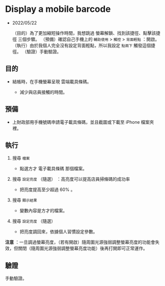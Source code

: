 # Display a mobile barcode


* 2022/05/22

   （目的）為了更加縮短操作時間，我想跳過 螢幕解鎖、找到該捷徑、點擊該捷徑 三個步驟。
   （預備）確認自己手機上的 `輔助使用` > `觸控` > `背面輕點` ：開啟。
   （執行）由於我個人完全沒有設定背面輕點，所以我設定 `點兩下` 觸發這個捷徑。
   （驗證）手動驗證。


## 目的


* 結帳時，在手機螢幕呈現 雲端載具條碼。

  * 減少與店員接觸的時間。


## 預備


* 上財政部用手機號碼申請電子載具條碼，並且截圖或下載至 iPhone 檔案夾裡。


## 執行


1. 搜尋 `檔案`

   * 點選方才 電子載具條碼 那個檔案。


1. 搜尋 `設定亮度` （隨選） ：高亮度可以提高店員掃條碼的成功率

   * 把亮度提高至少超過 60% 。


1. 搜尋 `顯示結果`

   * 變數內容是方才的檔案。


1. 搜尋 `設定亮度` （隨選）

   * 把亮度調回來，依據個人習慣設定參數。


**注意** ：一旦調過螢幕亮度，（若有開啟）隨周圍光源強弱調整螢幕亮度的功能會失效，但關閉（隨周圍光源強弱調整螢幕亮度功能）後再打開即可正常運作。


## 驗證


手動驗證。